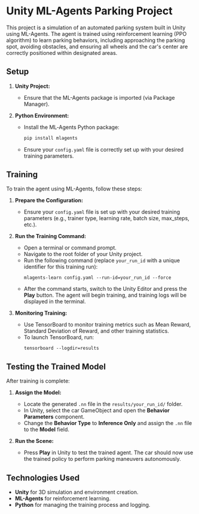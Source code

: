 # Unity ML-Agents Parking Project

This project is a simulation of an automated parking system built in Unity using ML-Agents. The agent is trained using reinforcement learning (PPO algorithm) to learn parking behaviors, including approaching the parking spot, avoiding obstacles, and ensuring all wheels and the car's center are correctly positioned within designated areas.
  
## Setup

1. **Unity Project:**  
   - Ensure that the ML-Agents package is imported (via Package Manager).

2. **Python Environment:**  
   - Install the ML‑Agents Python package:
     ```bash
     pip install mlagents
     ```
   - Ensure your `config.yaml` file is correctly set up with your desired training parameters.


## Training

To train the agent using ML-Agents, follow these steps:

1. **Prepare the Configuration:**  
   - Ensure your `config.yaml` file is set up with your desired training parameters (e.g., trainer type, learning rate, batch size, max_steps, etc.).

2. **Run the Training Command:**  
   - Open a terminal or command prompt.
   - Navigate to the root folder of your Unity project.
   - Run the following command (replace `your_run_id` with a unique identifier for this training run):
     ```
     mlagents-learn config.yaml --run-id=your_run_id --force
     ```
   - After the command starts, switch to the Unity Editor and press the **Play** button. The agent will begin training, and training logs will be displayed in the terminal.

3. **Monitoring Training:**  
   - Use TensorBoard to monitor training metrics such as Mean Reward, Standard Deviation of Reward, and other training statistics.  
   - To launch TensorBoard, run:
     ```
     tensorboard --logdir=results
     ```

## Testing the Trained Model

After training is complete:

1. **Assign the Model:**  
   - Locate the generated `.nn` file in the `results/your_run_id/` folder.
   - In Unity, select the car GameObject and open the **Behavior Parameters** component.
   - Change the **Behavior Type** to **Inference Only** and assign the `.nn` file to the **Model** field.

2. **Run the Scene:**  
   - Press **Play** in Unity to test the trained agent. The car should now use the trained policy to perform parking maneuvers autonomously.

## Technologies Used

- **Unity** for 3D simulation and environment creation.
- **ML-Agents** for reinforcement learning.
- **Python** for managing the training process and logging.

